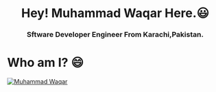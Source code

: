 <h1 align="center">Hey! Muhammad Waqar Here.😃</h1>

<h3 align="center">Sftware Developer Engineer From Karachi,Pakistan.</h3>

# Who am I? 😄

[![Muhammad Waqar](https://github-readme-stats.vercel.app/api?username=Muhammad-waqar-uit)](https://github.com/Muhammad-waqar-uit/github-readme-stats)
